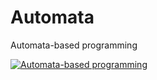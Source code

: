 # Automata

Automata-based programming

[![Automata-based programming](https://img.youtube.com/vi/mxz7_zcip0c/0.jpg)](https://www.youtube.com/watch?v=mxz7_zcip0c)
